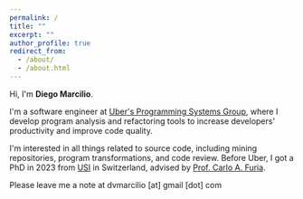 ```yaml
---
permalink: /
title: ""
excerpt: ""
author_profile: true
redirect_from: 
  - /about/
  - /about.html
---
```


Hi, I'm **Diego Marcilio**.

I'm a software engineer at [Uber's Programming Systems Group](https://www.uber.com/nl/en/about/science/), where I develop program analysis and refactoring tools to increase developers' productivity and improve code quality.

I'm interested in all things related to source code, including mining repositories, program transformations, and code review. Before Uber, I got a PhD in 2023 from [USI](https://www.si.usi.ch/) in Switzerland, advised by [Prof. Carlo A. Furia](https://bugcounting.net).

Please leave me a note at dvmarcilio [at] gmail [dot] com
